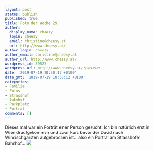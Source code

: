 ```yaml
---
layout: post
status: publish
published: true
title: Foto der Woche 29
author:
  display_name: cheesy
  login: cheesy
  email: christine@cheesy.at
  url: http://www.cheesy.at/
author_login: cheesy
author_email: christine@cheesy.at
author_url: http://www.cheesy.at/
wordpress_id: 39525
wordpress_url: http://www.cheesy.at/?p=39525
date: '2019-07-19 20:50:12 +0100'
date_gmt: '2019-07-19 18:50:12 +0100'
categories:
- Familie
- Fotos
- Strasshof
- Bahnhof
- Parkplatz
- Porträt
comments: []
---
```

Dieses mal war ein Porträt einer Person gesucht. Ich bin natürlich erst in Wien draufgekommen und zwar kurz bevor der David nach Windischgarsten aufgebrochen ist... also ein Porträt am Strasshofer Bahnhof...
![](http://www.cheesy.at/wp-content/uploads/29-52-Portrait-of-a-Person.jpg)

